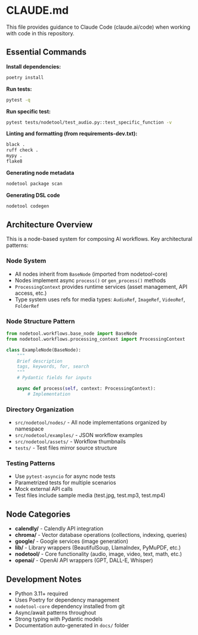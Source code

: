 # CLAUDE.md

This file provides guidance to Claude Code (claude.ai/code) when working with code in this repository.

## Essential Commands

**Install dependencies:**

```bash
poetry install
```

**Run tests:**

```bash
pytest -q
```

**Run specific test:**

```bash
pytest tests/nodetool/test_audio.py::test_specific_function -v
```

**Linting and formatting (from requirements-dev.txt):**

```bash
black .
ruff check .
mypy .
flake8
```

**Generating node metadata**

```bash
nodetool package scan
```

**Generating DSL code**

```bash
nodetool codegen
```

## Architecture Overview

This is a node-based system for composing AI workflows. Key architectural patterns:

### Node System

- All nodes inherit from `BaseNode` (imported from nodetool-core)
- Nodes implement async `process()` or `gen_process()` methods
- `ProcessingContext` provides runtime services (asset management, API access, etc.)
- Type system uses refs for media types: `AudioRef`, `ImageRef`, `VideoRef`, `FolderRef`

### Node Structure Pattern

```python
from nodetool.workflows.base_node import BaseNode
from nodetool.workflows.processing_context import ProcessingContext

class ExampleNode(BaseNode):
    """
    Brief description
    tags, keywords, for, search
    """
    # Pydantic fields for inputs

    async def process(self, context: ProcessingContext):
        # Implementation
```

### Directory Organization

- `src/nodetool/nodes/` - All node implementations organized by namespace
- `src/nodetool/examples/` - JSON workflow examples
- `src/nodetool/assets/` - Workflow thumbnails
- `tests/` - Test files mirror source structure

### Testing Patterns

- Use `pytest-asyncio` for async node tests
- Parametrized tests for multiple scenarios
- Mock external API calls
- Test files include sample media (test.jpg, test.mp3, test.mp4)

## Node Categories

- **calendly/** - Calendly API integration
- **chroma/** - Vector database operations (collections, indexing, queries)
- **google/** - Google services (image generation)
- **lib/** - Library wrappers (BeautifulSoup, LlamaIndex, PyMuPDF, etc.)
- **nodetool/** - Core functionality (audio, image, video, text, math, etc.)
- **openai/** - OpenAI API wrappers (GPT, DALL-E, Whisper)

## Development Notes

- Python 3.11+ required
- Uses Poetry for dependency management
- `nodetool-core` dependency installed from git
- Async/await patterns throughout
- Strong typing with Pydantic models
- Documentation auto-generated in `docs/` folder
